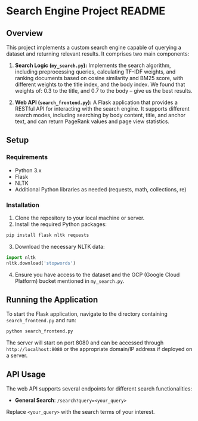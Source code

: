 # Search Engine Project README

## Overview

This project implements a custom search engine capable of querying a dataset and returning relevant results. It comprises two main components:

1. **Search Logic (`my_search.py`):**  Implements the search algorithm, including preprocessing queries, calculating TF-IDF weights, and ranking documents based on cosine similarity and BM25 score, with different weights to the title index, and the body index.
We found that weights of: 0.3 to the title, and 0.7 to the body – give us the best results.

   
2. **Web API (`search_frontend.py`):** A Flask application that provides a RESTful API for interacting with the search engine. It supports different search modes, including searching by body content, title, and anchor text, and can return PageRank values and page view statistics.

## Setup

### Requirements

- Python 3.x
- Flask
- NLTK
- Additional Python libraries as needed (requests, math, collections, re)

### Installation

1. Clone the repository to your local machine or server.
2. Install the required Python packages:

```bash
pip install flask nltk requests
```

3. Download the necessary NLTK data:

```python
import nltk
nltk.download('stopwords')
```

4. Ensure you have access to the dataset and the GCP (Google Cloud Platform) bucket mentioned in `my_search.py`.

## Running the Application

To start the Flask application, navigate to the directory containing `search_frontend.py` and run:

```bash
python search_frontend.py
```

The server will start on port 8080 and can be accessed through `http://localhost:8080` or the appropriate domain/IP address if deployed on a server.

## API Usage

The web API supports several endpoints for different search functionalities:

- **General Search**: `/search?query=<your_query>`


Replace `<your_query>` with the search terms of your interest.


